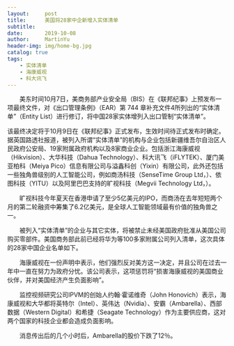 ```yaml
---
layout:     post
title:      美国将28家中企新增入实体清单
subtitle:   
date:       2019-10-08
author:     MartinYu
header-img: img/home-bg.jpg
catalog: true
tags:
    - 实体清单
    - 海康威视
    - 科大讯飞
---
```


　　美东时间10月7日，美商务部产业安全局（BIS）在《联邦纪事》上预发布一项最终文件，对《出口管理条例》（EAR）第 744 章补充文件4所列出的“实体清单”（Entity List）进行修订，将中国28家实体增列入出口管制“实体清单”。

​		该最终决定将于10月9日在《联邦纪事》正式发布，生效时间待正式发布时确定。据英国路透社报道，被列入所谓“实体清单”的机构与企业包括新疆维吾尔自治区人民政府公安局、19家附属政府机构以及8家商业企业。包括浙江海康威视（Hikvision）、大华科技（Dahua Technology）、科大讯飞（iFLYTEK）、厦门美亚柏科（Meiya Pico）信息有限公司与溢鑫科创（Yixin）有限公司，此外还包括一些独角兽级别的人工智能公司，例如商汤科技（SenseTime Group Ltd，）、依图科技（YITU）以及阿里巴巴支持的旷视科技（Megvii Technology Ltd，）。

　　旷视科技今年夏天在香港申请了至少5亿美元的IPO，而商汤在去年短短两个月的第二轮融资中筹集了6.2亿美元，是全球人工智能领域最有价值的独角兽之一。

　　被列入“实体清单”的企业与其它实体，将被禁止未经美国政府批准从美国公司购买零部件。美国商务部此前已经将华为等100多家附属公司列入清单，这次具体的28家中国企业名单如下。

　　海康威视在一份声明中表示，他们强烈反对美方这一决定，并且公司在过去一年中一直在努力为政府分忧。该公司表示，这项惩罚将“损害海康威视的美国商业伙伴，并对美国经济产生负面影响”。

　　监控视频研究公司IPVM的创始人约翰·霍诺维奇（John Honovich）表示，海康威视和大华都将英特尔（Intel）、英伟达（Nvidia）、安霸（Ambarella）、西部数据（Western Digital）和希捷（Seagate Technology）作为主要供应商，这对两个国家的科技企业都会造成负面影响。

　　消息传出后的几个小时后，Ambarella的股价下跌了12％。
